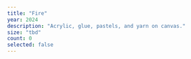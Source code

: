 ```yaml
---
title: "Fire"
year: 2024
description: "Acrylic, glue, pastels, and yarn on canvas."
size: "tbd"
count: 0
selected: false
---
```

